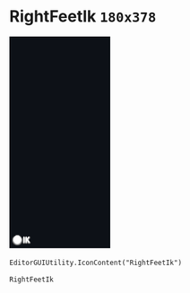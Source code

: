 # RightFeetIk `180x378`
<img src="/img/RightFeetIk.png" width=180 height=378>

``` CSharp
EditorGUIUtility.IconContent("RightFeetIk")
```
```
RightFeetIk
```
